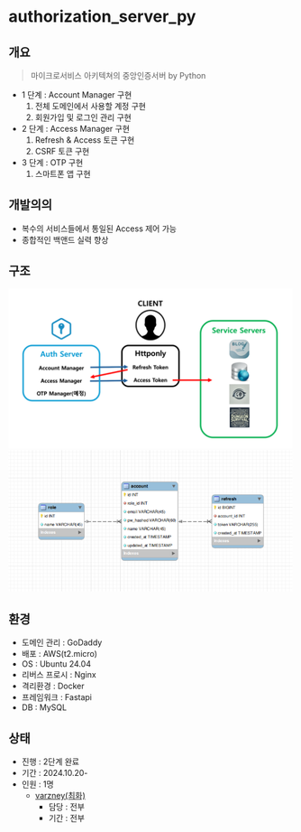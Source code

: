 # authorization_server_py


## 개요
> 마이크로서비스 아키텍쳐의 중앙인증서버 by Python
* 1 단계 : Account Manager 구현
    1. 전체 도메인에서 사용할 계정 구현
    2. 회원가입 및 로그인 관리 구현
* 2 단계 : Access Manager 구현
    1. Refresh & Access 토큰 구현
    2. CSRF 토큰 구현
* 3 단계 : OTP 구현
    1. 스마트폰 앱 구현


## 개발의의
* 복수의 서비스들에서 통일된 Access 제어 가능
* 종합적인 백앤드 실력 향상


## 구조
![구조](./document/auth_arch.png)
![구조](./document/auth_erd.png)


## 환경
* 도메인 관리 : GoDaddy
* 배포 : AWS(t2.micro)
* OS : Ubuntu 24.04
* 리버스 프로시 : Nginx
* 격리환경 : Docker
* 프레임워크 : Fastapi
* DB : MySQL


## 상태
* 진행 : 2단계 완료
* 기간 : 2024.10.20-
* 인원 : 1명
    * [varzney(최화)](https://varzeny.com/aboutme)
        * 담당 : 전부
        * 기간 : 전부
